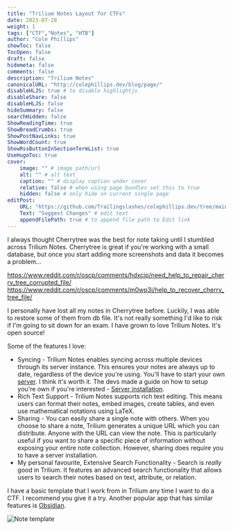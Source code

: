 ```yaml
---
title: "Trilium Notes Layout for CTFs"
date: 2023-07-28
weight: 1
tags: ["CTF","Notes", "HTB"]
author: "Cole Phillips"
showToc: false
TocOpen: false
draft: false
hidemeta: false
comments: false
description: "Trilium Notes"
canonicalURL: "http://colephillips.dev/blog/page/"
disableHLJS: true # to disable highlightjs
disableShare: false
disableHLJS: false
hideSummary: false
searchHidden: false
ShowReadingTime: true
ShowBreadCrumbs: true
ShowPostNavLinks: true
ShowWordCount: true
ShowRssButtonInSectionTermList: true
UseHugoToc: true
cover:
    image: "" # image path/url
    alt: "" # alt text
    caption: "" # display caption under cover
    relative: false # when using page bundles set this to true
    hidden: false # only hide on current single page
editPost:
    URL: "https://github.com/Trailingslashes/colephillips.dev/tree/main/content/"
    Text: "Suggest Changes" # edit text
    appendFilePath: true # to append file path to Edit link
---
```

I always thought Cherrytree was the best for note taking until I stumbled across Trilium Notes. Cherrytree is great if you're working with a small database, but once you start adding more screenshots and data it becomes a problem...

https://www.reddit.com/r/oscp/comments/hdxcip/need_help_to_repair_cherry_tree_corrupted_file/
https://www.reddit.com/r/oscp/comments/m0wp3i/help_to_recover_cherry_tree_file/

I personally have lost all my notes in Cherrytree before. Luckily, I was able to restore some of them from db file. It's not really something I'd like to risk if I'm going to sit down for an exam.
I have grown to love Trilium Notes. It's open source!

Some of the features I love:

- Syncing - Trilium Notes enables syncing across multiple devices through its server instance. This ensures your notes are always up to date, regardless of the device you're using. You'll have to start your own [server](https://github.com/zadam/trilium/wiki/Synchronization). I think it's worth it. The devs made a guide on how to setup you're own if you're interested - [Server installation](https://github.com/zadam/trilium/wiki/Server-installation).
- Rich Text Support - Trilium Notes supports rich text editing. This means users can format their notes, embed images, create tables, and even use mathematical notations using LaTeX.
- Sharing - You can easily share a single note with others. When you choose to share a note, Trilium generates a unique URL which you can distribute. Anyone with the URL can view the note. This is particularly useful if you want to share a specific piece of information without exposing your entire note collection. However, sharing does require you to have a server installation.
- My personal favourite, Extensive Search Functionality - Search is _really_ good in Trilium. It features an advanced search functionality that allows users to search their notes based on text, attribute, or relation.

I have a basic template that I work from in Trilium any time I want to do a CTF. I recommend you give it a try. Another popular app that has similar features is [Obsidian](https://obsidian.md).

![Note template](/images/blog/post2/notes.png)
